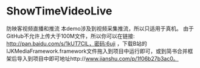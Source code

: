 # ShowTimeVideoLive
防映客视频直播和推流
本demo涉及到视频采集推流，所以只适用于真机。
由于GitHub不允许上传大于100M文件，所以你可以在链接: http://pan.baidu.com/s/1kUT7ClL，密码:6uji ，下载B站的IJKMediaFramework.framework文件拖入到项目中运行即可，或到简书合并框架后导入到项目中即可地址http://www.jianshu.com/p/1f06b27b3ac0。
